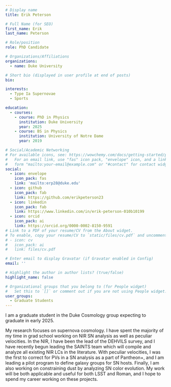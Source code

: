 ```yaml
---
# Display name
title: Erik Peterson

# Full Name (for SEO)
first_name: Erik
last_name: Peterson

# Role/position
role: PhD Candidate

# Organizations/Affiliations
organizations:
  - name: Duke University

# Short bio (displayed in user profile at end of posts)
bio:

interests:
  - Type Ia Supernovae
  - Sports

education:
  - courses:
    - course: PhD in Physics
      institution: Duke University
      year: 2025
    - course: BS in Physics
      institution: University of Notre Dame
      year: 2019

# Social/Academic Networking
# For available icons, see: https://wowchemy.com/docs/getting-started/page-builder/#icons
#   For an email link, use "fas" icon pack, "envelope" icon, and a link in the
#   form "mailto:your-email@example.com" or "#contact" for contact widget.
social:
  - icon: envelope
    icon_pack: fas
    link: 'mailto:erp28@duke.edu'
  - icon: github
    icon_pack: fab
    link: https://github.com/erikpeterson23
  - icon: linkedin
    icon_pack: fab
    link: https://www.linkedin.com/in/erik-peterson-010b10199
  - icon: orcid
    icon_pack: ai
    link: https://orcid.org/0000-0002-8150-9591
# Link to a PDF of your resume/CV from the About widget.
# To enable, copy your resume/CV to `static/files/cv.pdf` and uncomment the lines below.
# - icon: cv
#   icon_pack: ai
#   link: files/cv.pdf

# Enter email to display Gravatar (if Gravatar enabled in Config)
email: ''

# Highlight the author in author lists? (true/false)
highlight_name: false

# Organizational groups that you belong to (for People widget)
#   Set this to `[]` or comment out if you are not using People widget.
user_groups:
  - Graduate Students
---
```


I am a graduate student in the Duke Cosmology group expecting to graduate in early 2025.

My research focuses on supernova cosmology. I have spent the majority of my time in grad school working on NIR SN analysis as well as peculiar velocities. In the NIR, I have been the lead of the DEHVILS survey, and I have recently begun leading the SAINTS team which will compile and analyze all existing NIR LCs in the literature. With peculiar velocities, I was the first to correct for PVs in a SN analysis as a part of Pantheon+, and I am leading a pilot program to define galaxy groups for SN hosts. Finally, I am also working on constraining dust by analyzing SN color evolution. My work will be both applicable and useful for both LSST and Roman, and I hope to spend my career working on these projects.
